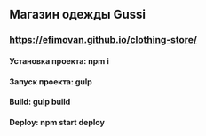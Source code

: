 ## Магазин одежды Gussi 

### https://efimovan.github.io/clothing-store/

#### Установка проекта: npm i
#### Запуск проекта: gulp
#### Build: gulp build
#### Deploy: npm start deploy
